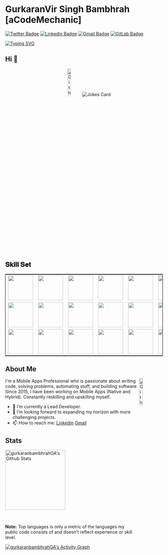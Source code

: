 # GurkaranVir Singh Bambhrah [aCodeMechanic]
[![Twitter Badge](https://img.shields.io/badge/-@aCodeMechanic-1ca0f1?style=flat-square&labelColor=1ca0f1&logo=twitter&logoColor=white&link=https://twitter.com/aCodeMechanic)](https://twitter.com/aCodeMechanic) [![Linkedin Badge](https://img.shields.io/badge/-GurkaranVir_Singh_Bambhrah-blue?style=flat-square&logo=Linkedin&logoColor=white&link=https://www.linkedin.com/in/gurkaranvir-singh-bambhrah/)](https://www.linkedin.com/in/gurkaranvir-singh-bambhrah/) [![Gmail Badge](https://img.shields.io/badge/-Gurkaran_Bambhrah-c14438?style=flat-square&logo=Gmail&logoColor=white&link=mailto:gurkaran.bambhrah@gmail.com)](mailto:gurkaran.bambhrah@gmail.com) [![GitLab Badge](https://img.shields.io/badge/gurkaran.bambhrah-FC6D26?logo=gitlab&logoColor=fff&style=flat-square&link=https://gitlab.com/gurkaran.bambhrah)](https://gitlab.com/gurkaran.bambhrah)

[![Typing SVG](https://readme-typing-svg.demolab.com?font=Fira+Code&pause=1500&color=000000&vCenter=true&width=435&lines=FullStack+Web+and+App+Developer)](https://git.io/typing-svg)

## Hi 👋
<div align="center"><img width="15%" alt="Github" src="https://www.gifcen.com/wp-content/uploads/2022/02/hello-gif-8.gif"/> <img src="https://readme-jokes.vercel.app/api?hideBorder" alt="Jokes Card" />
</div>

## 𝐒𝐤𝐢𝐥𝐥 𝐒𝐞𝐭
<table style ="border : 1px solid #000000">
  <tr>
    <td><img src="https://user-images.githubusercontent.com/25181517/192108372-f71d70ac-7ae6-4c0d-8395-51d8870c2ef0.png" width="80"></td>
    <td><img src="https://user-images.githubusercontent.com/25181517/192108374-8da61ba1-99ec-41d7-80b8-fb2f7c0a4948.png" width="80"></td>
    <td><img src="https://user-images.githubusercontent.com/25181517/192108376-c675d39b-90f6-4073-bde6-5a9291644657.png" width="80"></td>
    <td><img src="https://user-images.githubusercontent.com/25181517/192108375-268c35e6-ab26-44b2-88bf-e3121a4e5083.png" width="80"></td>
    <td><img src="https://user-images.githubusercontent.com/25181517/192108895-20dc3343-43e3-4a54-a90e-13a4abbc57b9.png" width="80"></td>
    <td><img src="https://user-images.githubusercontent.com/25181517/186711578-bf30cb30-40b7-4b45-95a5-bdf837c372e7.png" width="80"></td>
    <td><img src="https://user-images.githubusercontent.com/25181517/192108891-d86b6220-e232-423a-bf5f-90903e6887c3.png" width="80"></td>
    <td><img src="https://user-images.githubusercontent.com/25181517/192109061-e138ca71-337c-4019-8d42-4792fdaa7128.png" width="80"></td>
    <td><img src="https://user-images.githubusercontent.com/25181517/192158954-f88b5814-d510-4564-b285-dff7d6400dad.png" width="80"></td>
    <td><img src="https://user-images.githubusercontent.com/25181517/183898674-75a4a1b1-f960-4ea9-abcb-637170a00a75.png" width="80"></td>
   </tr>
    <tr>
      <td><img src="https://user-images.githubusercontent.com/25181517/189716855-2c69ca7a-5149-4647-936d-780610911353.png" width="80"></td>
      <td><img src="https://user-images.githubusercontent.com/25181517/189715289-df3ee512-6eca-463f-a0f4-c10d94a06b2f.png" width="80"></td>
      <td><img src="https://user-images.githubusercontent.com/25181517/189716058-71f74b6f-5936-40b5-92e3-00381e35ccb9.png" width="80"></td>
      <td><img src="https://user-images.githubusercontent.com/25181517/189716630-fe6c084c-6c66-43af-aa49-64c8aea4a5c2.png" width="80"></td>
      <td><img src="https://user-images.githubusercontent.com/25181517/117447155-6a868a00-af3d-11eb-9cfe-245df15c9f3f.png" width="80"></td>
      <td><img src="https://user-images.githubusercontent.com/25181517/183897015-94a058a6-b86e-4e42-a37f-bf92061753e5.png" width="80"></td>
      <td><img src="https://user-images.githubusercontent.com/25181517/183568594-85e280a7-0d7e-4d1a-9028-c8c2209e073c.png" width="80"></td>
      <td><img src="https://user-images.githubusercontent.com/25181517/183898674-75a4a1b1-f960-4ea9-abcb-637170a00a75.png" width="80"></td>
      <td><img src="https://user-images.githubusercontent.com/25181517/117201156-9a724800-adec-11eb-9a9d-3cd0f67da4bc.png" width="80"></td>
      <td><img src="https://user-images.githubusercontent.com/25181517/183892181-ad32b69e-3603-418c-b8e7-99e976c2a784.png" width="80"></td>
  </tr>
  <tr>
      <td><img src="https://user-images.githubusercontent.com/25181517/117269608-b7dcfb80-ae58-11eb-8e66-6cc8753553f0.png" width="80"></td>
      <td><img src="https://user-images.githubusercontent.com/25181517/121406611-a8246b80-c95e-11eb-9b11-b771486377f6.png" width="80"></td>
      <td><img src="https://user-images.githubusercontent.com/25181517/121406389-6267a300-c95e-11eb-8d67-f1e22afe8aea.png" width="80"></td>
      <td><img src="https://user-images.githubusercontent.com/25181517/186150304-1568ffdf-4c62-4bdc-9cf1-8d8efcea7c5b.png" width="80"></td>
      <td><img src="https://user-images.githubusercontent.com/25181517/186150365-da1eccce-6201-487c-8649-45e9e99435fd.png" width="80"></td>
      <td><img src="https://user-images.githubusercontent.com/25181517/183896128-ec99105a-ec1a-4d85-b08b-1aa1620b2046.png" width="80"></td>
  </tr>
  </table>

## About Me

<img width="15%" align="right" alt="Github" src="https://images.assets-landingi.com/uc/2444136f-b44c-4c01-94d5-675187b53c50/NinjaHero2.gif" />

I'm a Mobile Apps Professional who is passionate about writing code, solving problems, automating stuff, and building software. Since 2015, I have been working on Mobile Apps (Native and Hybrid). Constantly reskilling and upskilling myself. 

- 🔭 I’m currently a Lead Developer.
- 👯 I’m looking forward to expanding my horizon with more challenging projects.
- 📫 How to reach me: [Linkedin](https://www.linkedin.com/in/gurkaranvir-singh-bambhrah/) [Gmail](mailto:gurkaran.bambhrah@gmail.com)

## Stats
<img alt="gurkaranbambhrahGA's Github Stats" src="https://denvercoder1-github-readme-stats.vercel.app/api/?username=gurkaranbambhrahGA&show_icons=true&hide=contribs,prs&include_all_commits=true&count_private=true&theme=react&hide_border=true&bg_color=1F222E&title_color=F85D7F&icon_color=F8D866" height="192px"/></a>

  <br/>

  <b>Note:</b> Top languages is only a metric of the languages my public code consists of and doesn't reflect experience or skill level.
  
  <!-- https://github.com/ashutosh00710/github-readme-activity-graph -->

  <a href="https://github.com/aCodeMechanic/github-readme-activity-graph"><img alt="gurkaranbambhrahGA's Activity Graph" src="https://github-readme-activity-graph.vercel.app/graph/?username=gurkaranbambhrahGA&theme=github-compact" /></a>

